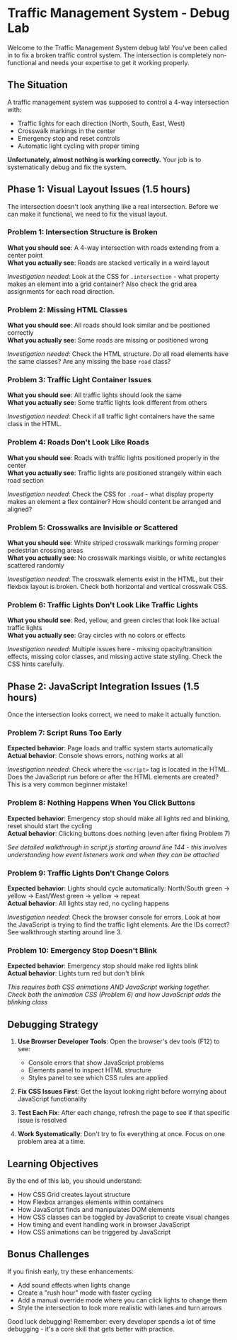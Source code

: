 # Traffic Management System - Debug Lab

Welcome to the Traffic Management System debug lab! You've been called in to fix a broken traffic control system. The intersection is completely non-functional and needs your expertise to get it working properly.

## The Situation

A traffic management system was supposed to control a 4-way intersection with:
- Traffic lights for each direction (North, South, East, West)
- Crosswalk markings in the center
- Emergency stop and reset controls
- Automatic light cycling with proper timing

**Unfortunately, almost nothing is working correctly.** Your job is to systematically debug and fix the system.

## Phase 1: Visual Layout Issues (1.5 hours)

The intersection doesn't look anything like a real intersection. Before we can make it functional, we need to fix the visual layout.

### Problem 1: Intersection Structure is Broken
**What you should see**: A 4-way intersection with roads extending from a center point  
**What you actually see**: Roads are stacked vertically in a weird layout

*Investigation needed*: Look at the CSS for `.intersection` - what property makes an element into a grid container? Also check the grid area assignments for each road direction.

### Problem 2: Missing HTML Classes
**What you should see**: All roads should look similar and be positioned correctly  
**What you actually see**: Some roads are missing or positioned wrong

*Investigation needed*: Check the HTML structure. Do all road elements have the same classes? Are any missing the base `road` class?

### Problem 3: Traffic Light Container Issues  
**What you should see**: All traffic lights should look the same  
**What you actually see**: Some traffic lights look different from others

*Investigation needed*: Check if all traffic light containers have the same class in the HTML.

### Problem 4: Roads Don't Look Like Roads
**What you should see**: Roads with traffic lights positioned properly in the center  
**What you actually see**: Traffic lights are positioned strangely within each road section

*Investigation needed*: Check the CSS for `.road` - what display property makes an element a flex container? How should content be arranged and aligned?

### Problem 5: Crosswalks are Invisible or Scattered
**What you should see**: White striped crosswalk markings forming proper pedestrian crossing areas  
**What you actually see**: No crosswalk markings visible, or white rectangles scattered randomly

*Investigation needed*: The crosswalk elements exist in the HTML, but their flexbox layout is broken. Check both horizontal and vertical crosswalk CSS.

### Problem 6: Traffic Lights Don't Look Like Traffic Lights
**What you should see**: Red, yellow, and green circles that look like actual traffic lights  
**What you actually see**: Gray circles with no colors or effects

*Investigation needed*: Multiple issues here - missing opacity/transition effects, missing color classes, and missing active state styling. Check the CSS hints carefully.

## Phase 2: JavaScript Integration Issues (1.5 hours)

Once the intersection looks correct, we need to make it actually function.

### Problem 7: Script Runs Too Early  
**Expected behavior**: Page loads and traffic system starts automatically  
**Actual behavior**: Console shows errors, nothing works at all

*Investigation needed*: Check where the `<script>` tag is located in the HTML. Does the JavaScript run before or after the HTML elements are created? This is a very common beginner mistake!

### Problem 8: Nothing Happens When You Click Buttons
**Expected behavior**: Emergency stop should make all lights red and blinking, reset should start the cycling  
**Actual behavior**: Clicking buttons does nothing (even after fixing Problem 7)

*See detailed walkthrough in script.js starting around line 144 - this involves understanding how event listeners work and when they can be attached*

### Problem 9: Traffic Lights Don't Change Colors
**Expected behavior**: Lights should cycle automatically: North/South green → yellow → East/West green → yellow → repeat  
**Actual behavior**: All lights stay red, no cycling happens

*Investigation needed*: Check the browser console for errors. Look at how the JavaScript is trying to find the traffic light elements. Are the IDs correct? See walkthrough starting around line 3.

### Problem 10: Emergency Stop Doesn't Blink
**Expected behavior**: Emergency stop should make red lights blink  
**Actual behavior**: Lights turn red but don't blink

*This requires both CSS animations AND JavaScript working together. Check both the animation CSS (Problem 6) and how JavaScript adds the blinking class*

## Debugging Strategy

1. **Use Browser Developer Tools**: Open the browser's dev tools (F12) to see:
   - Console errors that show JavaScript problems
   - Elements panel to inspect HTML structure
   - Styles panel to see which CSS rules are applied

2. **Fix CSS Issues First**: Get the layout looking right before worrying about JavaScript functionality

3. **Test Each Fix**: After each change, refresh the page to see if that specific issue is resolved

4. **Work Systematically**: Don't try to fix everything at once. Focus on one problem area at a time.

## Learning Objectives

By the end of this lab, you should understand:
- How CSS Grid creates layout structure
- How Flexbox arranges elements within containers  
- How JavaScript finds and manipulates DOM elements
- How CSS classes can be toggled by JavaScript to create visual changes
- How timing and event handling work in browser JavaScript
- How CSS animations can be triggered by JavaScript

## Bonus Challenges

If you finish early, try these enhancements:
- Add sound effects when lights change
- Create a "rush hour" mode with faster cycling
- Add a manual override mode where you can click lights to change them
- Style the intersection to look more realistic with lanes and turn arrows

Good luck debugging! Remember: every developer spends a lot of time debugging - it's a core skill that gets better with practice.